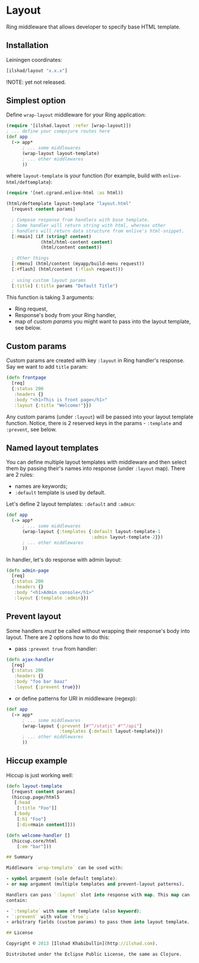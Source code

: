 # Layout

Ring middleware that allows developer to specify base HTML template.

## Installation

Leiningen coordinates:

```clojure
[ilshad/layout "x.x.x"]
```

!NOTE: yet not released.

## Simplest option

Define `wrap-layout` middleware for your Ring application:

```clojure
(require '[ilshad.layout :refer [wrap-layout]])
; ... define your compojure routes here
(def app
  (-> app*
      ; ... some middlewares
      (wrap-layout layout-template)
	  ; ... other middlewares
	  ))
```

where `layout-template` is your function (for example, build with
`enlive-html/deftemplate`):

```clojure
(require '[net.cgrand.enlive-html :as html))

(html/deftemplate layout-template "layout.html"
  [request content params]

  ; Compose response from handlers with base template.
  ; Some handler will return string with html, whereas other
  ; handlers will return data structure from enlive's html-snippet.
  [:#main] (if (string? content)
             (html/html-content content)
             (html/content content))

  ; Other things
  [:#menu] (html/content (myapp/build-menu request))
  [:#flash] (html/content (:flash request)))
  
  ; using custom layout params
  [:title] (:title params "Default Title")
```

This function is taking 3 arguments:

- Ring request,
- Response's body from your Ring handler,
- map of _custom params_ you might want to pass into the layout template,
see below.

## Custom params

Custom params are created with key `:layout` in Ring handler's response.
Say we want to add `title` param:

```clojure
(defn frontpage
  [req]
  {:status 200
   :headers {}
   :body "<h1>This is front page</h1>"
   :layout {:title "Welcome!"}})
```

Any custom params (under `:layout`) will be passed into your layout
template function. Notice, there is 2 reserved keys in the params -
`:template` and `:prevent`, see below.

## Named layout templates

You can define multiple layout templates with middleware and then select
them by passing their's names into response (under `:layout` map). There
are 2 rules:

- names are keywords;
- `:default` template is used by default.

Let's define 2 layout templates: `:default` and `:admin`:

```clojure
(def app
  (-> app*
      ; ... some middlewares
      (wrap-layout {:templates {:default layout-template-1
	                            :admin layout-template-2}})
	  ; ... other middlewares
	  ))
```

In handler, let's do response with admin layout:

```clojure
(defn admin-page
  [req]
  {:status 200
   :headers {}
   :body "<h1>Admin console</h1>"
   :layout {:template :admin}})
```

## Prevent layout

Some handlers _must_ be called without wrapping their response's body
into layout. There are 2 options how to do this:

- pass `:prevent true` from handler:

```clojure
(defn ajax-handler
  [req]
  {:status 200
   :headers {}
   :body "foo bar baaz"
   :layout {:prevent true}})
```

- or define patterns for URI in middleware (regexp):

```clojure
(def app
  (-> app*
      ; ... some middlewares
      (wrap-layout {:prevent [#"^/static" #"^/api"]
                    :templates {:default layout-template}})
	  ; ... other middlewares
	  ))
```

## Hiccup example

Hiccup is just working well:

```clojure
(defn layout-template
  [request content params]
  (hiccup.page/html5
   [:head
    [:title "Foo"]]
   [:body
    [:h1 "Foo"]
    [:div#main content]]))

(defn welcome-handler []
  (hiccup.core/html
    [:em "bar"]))

## Summary

Middleware `wrap-template` can be used with:

- symbol argument (sole default template);
- or map argument (multiple templates and prevent-layout patterns).

Handlers can pass `:layout` slot into response with map. This map can
contain:

- `:template` with name of template (also keyword);
- `:prevent` with value `true`;
- arbitrary fields (custom params) to pass them into layout template.

## License

Copyright © 2013 [Ilshad Khabibullin](http://ilshad.com).

Distributed under the Eclipse Public License, the same as Clojure.
